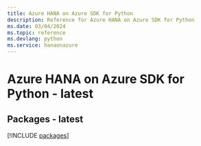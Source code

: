 ```yaml
---
title: Azure HANA on Azure SDK for Python
description: Reference for Azure HANA on Azure SDK for Python
ms.date: 03/04/2024
ms.topic: reference
ms.devlang: python
ms.service: hanaonazure
---
```

# Azure HANA on Azure SDK for Python - latest
## Packages - latest
[!INCLUDE [packages](hana-on-azure-index.md)]